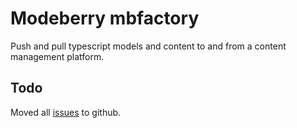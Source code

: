 # Modeberry mbfactory

Push and pull typescript models and content to and from a content management platform.

## Todo

Moved all [issues](https://github.com/modelberry/factory/milestones) to github.
